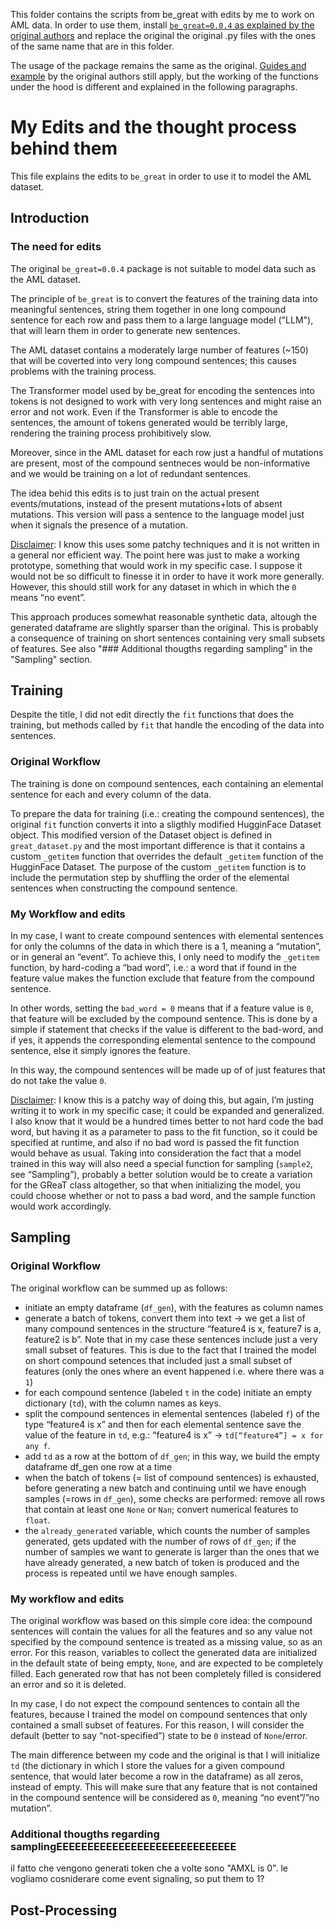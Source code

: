 This folder contains the scripts from be_great with edits by me to work on AML data.
In order to use them, install [```be_great=0.0.4``` as explained by the original authors](https://github.com/kathrinse/be_great/tree/main) and replace the original the original .py files with the ones of the same name that are in this folder.

The usage of the package remains the same as the original. [Guides and example](https://github.com/kathrinse/be_great/tree/main/examples) by the original authors still apply, but the working of the functions under the hood is different and explained in the following paragraphs.

# My Edits and the thought process behind them

This file explains the edits to ```be_great``` in order to use it to model the AML dataset.

## Introduction

### The need for edits

The original ```be_great=0.0.4``` package is not suitable to model data such as the AML dataset. 

The principle of ```be_great``` is to convert the features of the training data into meaningful sentences, string them together in one long compound sentence for each row and pass them to a large language model ("LLM"), that will learn them in order to generate new sentences.

The AML dataset contains a moderately large number of features (~150) that will be coverted into very long compound sentences;  this causes problems with the training process.  

The Transformer model used by be_great for encoding the sentences into tokens is not designed to work with very long sentences and might raise an error and not work. Even if the Transformer is able to encode the sentences, the amount of tokens generated would be terribly large, rendering the training process prohibitively slow.

Moreover, since in the AML dataset for each row just a handful of mutations are present, most of the compound sentneces would be non-informative and we would be training on a lot of redundant sentences.

The idea behid this edits is to just train on the actual present events/mutations, instead of the present mutations+lots of absent mutations. This version will pass a sentence to the language model just when it signals the presence of a mutation. 

<ins>Disclaimer</ins>: I know this uses some patchy techniques and it is not written in a general nor efficient way. The point here was just to make a working prototype, something that would work in my specific case.
I suppose it would not be so difficult to finesse it in order to have it work more generally. However, this should still work for any dataset in which in which the ```0``` means “no event”.


This approach produces somewhat reasonable synthetic data, altough the generated dataframe are slightly sparser than the original. This is probably a consequence of training on short sentences containing very small subsets of features. See also "### Additional thougths regarding sampling" in the "Sampling" section.

## Training  
Despite the title, I did not edit directly the ```fit``` functions that does the training, but methods called by ```fit``` that handle the encoding of the data into sentences. 

### Original Workflow
The training is done on compound sentences, each containing an elemental sentence for each and every column of the data. 

To prepare the data for training (i.e.: creating the compound sentences), the original ```fit``` function converts it into a sligthly modified HugginFace Dataset object. This modified version of the Dataset object is defined in ```great_dataset.py``` and the most important difference is that it contains a custom ```_getitem``` function that overrides the default ```_getitem``` function of the HugginFace Dataset.
The purpose of the custom ```_getitem``` function is to include the permutation step by shuffling the order of the elemental sentences when constructing the compound sentence.

### My Workflow and edits
In my case, I want to create compound sentences with elemental sentences for only the columns of the data in which there is a 1, meaning a “mutation”, or in general an “event”. 
To achieve this, I only need to modify the ```_getitem``` function, by hard-coding a “bad word”, i.e.: a word that if found in the feature value makes the function exclude that feature from the compound sentence. 

In other words, setting the ```bad_word = 0``` means that if a feature value is ```0```, that feature will be excluded by the compound sentence. This is done by a simple if statement that checks if the value is different to the bad-word, and if yes, it appends the corresponding elemental sentence to the compound sentence, else it simply ignores the feature.

In this way, the compound sentences will be made up of of just features that do not take the value ```0```. 

<ins>Disclaimer</ins>: I know this is a patchy way of doing this, but again, I’m justing writing it to work in my specific case; it could be expanded and generalized.
I also know that it would be a hundred times better to not hard code the bad word, but having it as a parameter to pass to the fit function, so it could be specified at runtime, and also if no bad word is passed the fit function would behave as usual. Taking into consideration the fact that a model trained in this way will also need a special function for sampling (```sample2```, see “Sampling”), probably a better solution would be to create a variation for the GReaT class altogether, so that when initializing the model, you could choose whether or not to pass a bad word, and the sample function would work accordingly. 

## Sampling 
### Original Workflow
The original workflow can be summed up as follows:
- initiate an empty dataframe (```df_gen```), with the features as column names
- generate a batch of tokens, convert them into text → we get a list of many compound sentences in the structure “feature4 is x, feature7 is a, feature2 is b”. Note that in my case these sentences include just a very small subset of features. This is due to the fact that I trained the model on short compound setences that included just a small subset of features (only the ones where an event happened i.e. where there was a ```1```) 
- for each compound sentence (labeled ```t``` in the code) initiate an empty dictionary (```td```), with the column names as keys.
- split the compound sentences in elemental sentences (labeled ```f```) of the type “feature4 is x” and then for each elemental sentence save the value of the feature in ```td```, e.g.: “feature4 is x” → ```td[“feature4”] = x for any f```.
- add ```td``` as a row at the bottom of ```df_gen```; in this way, we build the empty dataframe df_gen one row at a time
- when the batch of tokens (= list of compound sentences) is exhausted, before generating a new batch and continuing until we have enough samples (=rows in ```df_gen```), some checks are performed: remove all rows that contain at least one ```None``` or ```Nan```; convert numerical features to ```float```.
- the ```already_generated``` variable, which counts the number of samples generated, gets updated with the number of rows of ```df_gen```; if the number of samples we want to generate is larger than the ones that we have already generated, a new batch of token is produced and the process is repeated until we have enough samples.

### My workflow and edits
The original workflow was based on this simple core idea: the compound sentences will contain the values for all the features and so any value not specified by the compound sentence is treated as a missing value, so as an error. For this reason, variables to collect the generated data are initialized in the default state of being empty, ```None```, and are expected to be completely filled. Each generated row that has not been completely filled is considered an error and so it is deleted. 

In my case, I do not expect the compound sentences to contain all the features, because I trained the model on compound sentences that only contained a small subset of features. For this reason, I will consider the default (better to say “not-specified”) state to be ```0``` instead of ```None```/error. 

The main difference between my code and the original is that I will initialize ```td``` (the dictionary in which I store the values for a given compound sentence, that would later become a row in the dataframe) as all zeros, instead of empty. This will make sure that any feature that is not contained in the compound sentence will be considered as ```0```, meaning “no event”/”no mutation”. 

### Additional thougths regarding samplingEEEEEEEEEEEEEEEEEEEEEEEEEEEEE

il fatto che vengono generati token che a volte sono "AMXL is 0". le vogliamo cosniderare come event signaling, so put them to 1?

## Post-Processing 
